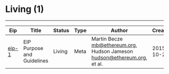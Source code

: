 
# Living (1)
---
| Eip              | Title                      | Status | Type  | Author                                                                       | Created    |
| ---------------- | -------------------------- | ------ | ----- | ---------------------------------------------------------------------------- | ---------- |
| [eip-1](./eip-1) | EIP Purpose and Guidelines | Living | Meta  | Martin Becze <mb@ethereum.org>, Hudson Jameson <hudson@ethereum.org>, et al. | 2015-10-27 |

    